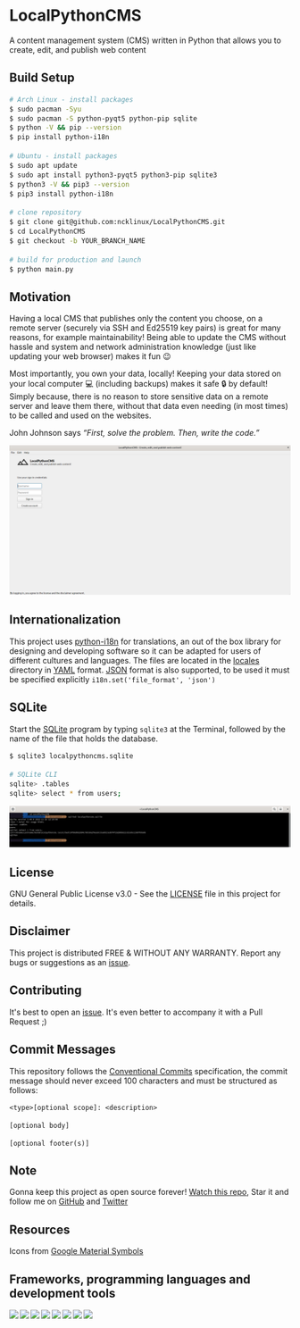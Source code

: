 # LocalPythonCMS

A content management system (CMS) written in Python that allows you to create, edit, and publish web content

## Build Setup

```bash
# Arch Linux - install packages
$ sudo pacman -Syu
$ sudo pacman -S python-pyqt5 python-pip sqlite
$ python -V && pip --version
$ pip install python-i18n

# Ubuntu - install packages
$ sudo apt update
$ sudo apt install python3-pyqt5 python3-pip sqlite3
$ python3 -V && pip3 --version
$ pip3 install python-i18n

# clone repository
$ git clone git@github.com:ncklinux/LocalPythonCMS.git
$ cd LocalPythonCMS
$ git checkout -b YOUR_BRANCH_NAME

# build for production and launch
$ python main.py
```

## Motivation

Having a local CMS that publishes only the content you choose, on a remote server (securely via SSH and Ed25519 key pairs) is great for many reasons, for example maintainability! Being able to update the CMS without hassle and system and network administration knowledge (just like updating your web browser) makes it fun :wink:

Most importantly, you own your data, locally! Keeping your data stored on your local computer :computer: (including backups) makes it safe :lock: by default! Simply because, there is no reason to store sensitive data on a remote server and leave them there, without that data even needing (in most times) to be called and used on the websites.

John Johnson says _“First, solve the problem. Then, write the code.”_

![Screenshot](./assets/images/screenshot20221115.png)

## Internationalization

This project uses [python-i18n](https://pypi.org/project/python-i18n/) for translations, an out of the box library for designing and developing software so it can be adapted for users of different cultures and languages. The files are located in the [locales](https://github.com/ncklinux/LocalPythonCMS/tree/main/locales) directory in [YAML](https://yaml.org/) format. [JSON](https://www.json.org) format is also supported, to be used it must be specified explicitly `i18n.set('file_format', 'json')`

## SQLite

Start the [SQLite](https://sqlite.org/cli.html) program by typing `sqlite3` at the Terminal, followed by the name of the file that holds the database.

```bash
$ sqlite3 localpythoncms.sqlite

# SQLite CLI
sqlite> .tables
sqlite> select * from users;
```

![Screenshot](./assets/images/sqlite_screenshot_20221127.png)

## License

GNU General Public License v3.0 - See the [LICENSE](https://github.com/ncklinux/LocalPythonCMS/blob/main/LICENSE) file in this project for details.

## Disclaimer

This project is distributed FREE & WITHOUT ANY WARRANTY. Report any bugs or suggestions as an [issue](https://github.com/ncklinux/LocalPythonCMS/issues/new).

## Contributing

It's best to open an [issue](https://github.com/ncklinux/LocalPythonCMS/issues/new). It's even better to accompany it with a Pull Request ;)

## Commit Messages

This repository follows the [Conventional Commits](https://www.conventionalcommits.org) specification, the commit message should never exceed 100 characters and must be structured as follows:

```
<type>[optional scope]: <description>

[optional body]

[optional footer(s)]
```

## Note

Gonna keep this project as open source forever! [Watch this repo](https://github.com/ncklinux/LocalPythonCMS/subscription), Star it and follow me on [GitHub](https://github.com/ncklinux) and [Twitter](https://twitter.com/ncklinux)

## Resources

Icons from [Google Material Symbols](https://fonts.google.com/icons)

## Frameworks, programming languages and development tools

<img height="33" style="margin-right: 3px;" src="https://cdn.jsdelivr.net/gh/devicons/devicon/icons/unix/unix-original.svg" /><img height="33" style="margin-right: 3px;" src="https://cdn.jsdelivr.net/gh/devicons/devicon/icons/linux/linux-original.svg" /><img height="33" style="margin-right: 3px;" src="https://cdn.jsdelivr.net/gh/devicons/devicon/icons/python/python-original-wordmark.svg" /><img height="33" style="margin-right: 3px;" src="https://cdn.jsdelivr.net/gh/devicons/devicon/icons/bash/bash-original.svg" /><img height="33" style="margin-right: 3px;" src="https://cdn.jsdelivr.net/gh/devicons/devicon/icons/ssh/ssh-original-wordmark.svg" /><img height="33" style="margin-right: 3px;" src="https://cdn.jsdelivr.net/gh/devicons/devicon/icons/mysql/mysql-plain-wordmark.svg" /><img height="33" style="margin-right: 3px;" src="https://cdn.jsdelivr.net/gh/devicons/devicon/icons/qt/qt-original.svg" /><img height="33" style="margin-right: 3px;" src="https://cdn.jsdelivr.net/gh/devicons/devicon/icons/git/git-original.svg" />

